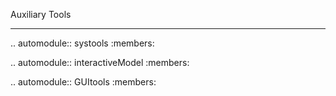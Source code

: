 Auxiliary Tools
***************

.. automodule:: systools
   :members:

.. automodule:: interactiveModel
   :members:

.. automodule:: GUItools
   :members: